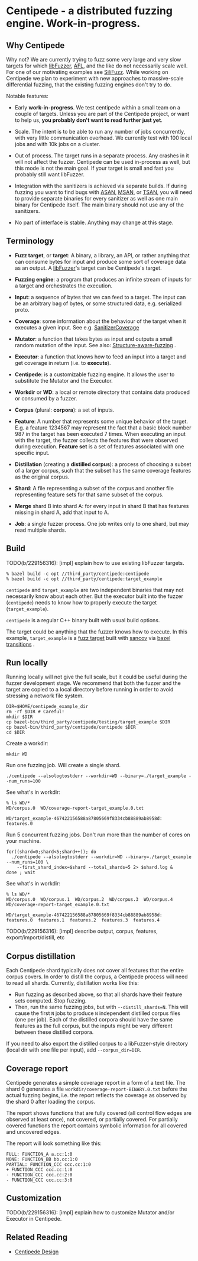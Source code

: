 # Centipede - a distributed fuzzing engine. Work-in-progress.

## Why Centipede

Why not? We are currently trying to fuzz some very large and very slow targets
for which [libFuzzer](https://llvm.org/docs/LibFuzzer.html),
[AFL](https://lcamtuf.coredump.cx/afl/), and the like do not necessarily scale
well. For one of our motivating examples
see [SiliFuzz](https://arxiv.org/abs/2110.11519). While working on Centipede we
plan to experiment with new approaches to massive-scale differential fuzzing,
that the existing fuzzing engines don't try to do.

Notable features:

* Early **work-in-progress**. We test centipede within a small team on a couple
  of targets. Unless you are part of the Centipede project, or want to help us,
  **you probably don't want to read further just yet**.

* Scale. The intent is to be able to run any number of jobs concurrently, with
  very little communication overhead. We currently test with 100 local jobs and
  with 10k jobs on a cluster.

* Out of process. The target runs in a separate process. Any crashes in it will
  not affect the fuzzer. Centipede can be used in-process as well, but this mode
  is not the main goal. If your target is small and fast you probably still want
  libFuzzer.

* Integration with the sanitizers is achieved via separate builds. If during
  fuzzing you want to find bugs with
  [ASAN](https://github.com/google/sanitizers/wiki/AddressSanitizer),
  [MSAN](https://github.com/google/sanitizers/wiki/MemorySanitizer), or
  [TSAN](https://github.com/google/sanitizers/wiki/ThreadSanitizer), you will
  need to provide separate binaries for every sanitizer as well as one main
  binary for Centipede itself. The main binary should not use any of the
  sanitizers.

* No part of interface is stable. Anything may change at this stage.

## Terminology

* **Fuzz target**, or **target**:
  A binary, a library, an API, or rather anything that can consume bytes for
  input and produce some sort of coverage data as an output.
  A [libFuzzer](https://llvm.org/docs/LibFuzzer.html)'s target can be
  Centipede's target.

* **Fuzzing engine**: a program that produces an infinite stream of inputs for a
  target and orchestrates the execution.

* **Input**: a sequence of bytes that we can feed to a target. The input can be
  an arbitrary bag of bytes, or some structured data, e.g. serialized proto.

* **Coverage**: some information about the behaviour of the target when it
  executes a given input. See e.g.
  [SanitizerCoverage](https://clang.llvm.org/docs/SanitizerCoverage.html)

* **Mutator**: a function that takes bytes as input and outputs a small random
  mutation of the input. See also:
  [Structure-aware-fuzzing](https://github.com/google/fuzzing/blob/master/docs/structure-aware-fuzzing.md)
  .

* **Executor**: a function that knows how to feed an input into a target and get
  coverage in return (i.e. to **execute**).

* **Centipede**: is a customizable fuzzing engine. It allows the user to
  substitute the Mutator and the Executor.

* **Workdir** or **WD**: a local or remote directory that contains data produced
  or consumed by a fuzzer.

* **Corpus** (plural: **corpora**): a set of inputs.

* **Feature**: A number that represents some unique behavior of the target. E.g.
  a feature 1234567 may represent the fact that a basic block number 987 in the
  target has been executed 7 times. When executing an input with the target, the
  fuzzer collects the features that were observed during execution. **Feature
  set** is a set of features associated with one specific input.

* **Distillation** (creating a **distilled corpus**): a process of choosing a
  subset of a larger corpus, such that the subset has the same coverage features
  as the original corpus.

* **Shard**: A file representing a subset of the corpus and another file
  representing feature sets for that same subset of the corpus.

* **Merge** shard B into shard A:
  for every input in shard B that has features missing in shard A, add that
  input to A.

* **Job**: a single fuzzer process. One job writes only to one shard, but may
  read multiple shards.

## Build

TODO(b/229156316): [impl] explain how to use existing libFuzzer targets.

```
% bazel build -c opt //third_party/centipede:centipede
% bazel build -c opt //third_party/centipede:target_example
```

`centipede` and `target_example` are two independent binaries that may not
necessarily know about each other. But the executor built into the
fuzzer (`centipede`) needs to know how to properly execute the target
(`target_example`).

`centipede` is a regular C++ binary built with usual build options.

The target could be anything that the fuzzer knows how to execute. In this
example, `target_example` is a
[fuzz target](https://github.com/google/fuzzing/blob/master/docs/good-fuzz-target.md)
built with
[sancov](https://clang.llvm.org/docs/SanitizerCoverage.html)
via
[bazel transitions](https://bazel.build/rules/lib/transition)
.

## Run locally

Running locally will not give the full scale, but it could be useful during the
fuzzer development stage. We recommend that both the fuzzer and the target are
copied to a local directory before running in order to avoid stressing a network
file system.

```
DIR=$HOME/centipede_example_dir
rm -rf $DIR # Careful!
mkdir $DIR
cp bazel-bin/third_party/centipede/testing/target_example $DIR
cp bazel-bin/third_party/centipede/centipede $DIR
cd $DIR
```

Create a workdir:

```
mkdir WD
```

Run one fuzzing job. Will create a single shard.

```
./centipede --alsologtostderr --workdir=WD --binary=./target_example --num_runs=100
```

See what's in workdir:

```
% ls WD/*
WD/corpus.0  WD/coverage-report-target_example.0.txt

WD/target_example-467422156588a87805669f8334cb88889ab8958d:
features.0
```

Run 5 concurrent fuzzing jobs. Don't run more than the number of cores on your
machine.

```
for((shard=0;shard<5;shard++)); do
  ./centipede --alsologtostderr --workdir=WD --binary=./target_example --num_runs=100 \
    --first_shard_index=$shard --total_shards=5 2> $shard.log &
done ; wait

```

See what's in workdir:

```
% ls WD/*
WD/corpus.0  WD/corpus.1  WD/corpus.2  WD/corpus.3  WD/corpus.4
WD/coverage-report-target_example.0.txt

WD/target_example-467422156588a87805669f8334cb88889ab8958d:
features.0  features.1  features.2  features.3  features.4
```

TODO(b/229156316): [impl] describe output, corpus, features,
export/import/distill, etc

## Corpus distillation

Each Centipede shard typically does not cover all features that the entire
corpus covers. In order to distill the corpus, a Centipede process will need to
read all shards. Currently, distillation works like this:

* Run fuzzing as described above, so that all shards have their feature sets
  computed. Stop fuzzing.
* Then, run the same fuzzing jobs, but with `--distill_shards=N`. This will
  cause the first `N` jobs to produce `N` independent distilled corpus files
  (one per job). Each of the distilled corpora should have the same features as
  the full corpus, but the inputs might be very different between these
  distilled corpora.

If you need to also export the distilled corpus to a libFuzzer-style directory
(local dir with one file per input), add `--corpus_dir=DIR`.

## Coverage report

Centipede generates a simple coverage report in a form of a text file. The shard
0 generates a file `workdir/coverage-report-BINARY.0.txt`
before the actual fuzzing begins, i.e. the report reflects the coverage as
observed by the shard 0 after loading the corpus.

The report shows functions that are fully covered (all control flow edges are
observed at least once), not covered, or partially covered. For partially
covered functions the report contains symbolic information for all covered and
uncovered edges.

The report will look something like this:

```
FULL: FUNCTION_A a.cc:1:0
NONE: FUNCTION_BB bb.cc:1:0
PARTIAL: FUNCTION_CCC ccc.cc:1:0
+ FUNCTION_CCC ccc.cc:1:0
- FUNCTION_CCC ccc.cc:2:0
- FUNCTION_CCC ccc.cc:3:0
```

## Customization

TODO(b/229156316): [impl] explain how to customize Mutator and/or Executor in
Centipede.

## Related Reading

* [Centipede Design](doc/DESIGN.md)
